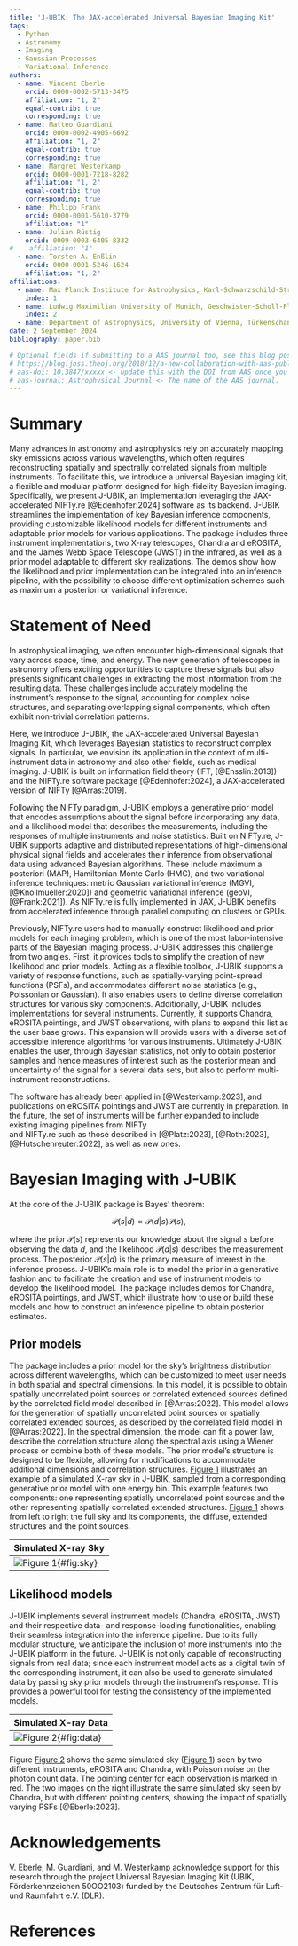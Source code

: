 ```yaml
---
title: 'J-UBIK: The JAX-accelerated Universal Bayesian Imaging Kit'
tags:
  - Python
  - Astronomy
  - Imaging
  - Gaussian Processes
  - Variational Inference
authors:
  - name: Vincent Eberle
    orcid: 0000-0002-5713-3475
    affiliation: "1, 2"
    equal-contrib: true
    corresponding: true
  - name: Matteo Guardiani
    orcid: 0000-0002-4905-6692
    affiliation: "1, 2"
    equal-contrib: true
    corresponding: true
  - name: Margret Westerkamp
    orcid: 0000-0001-7218-8282
    affiliation: "1, 2"
    equal-contrib: true
    corresponding: true
  - name: Philipp Frank
    orcid: 0000-0001-5610-3779
    affiliation: "1"
  - name: Julian Rüstig
    orcid: 0009-0003-6405-8332
#    affiliation: "1"
  - name: Torsten A. Enßlin
    orcid: 0000-0001-5246-1624
    affiliation: "1, 2"
affiliations:
  - name: Max Planck Institute for Astrophysics, Karl-Schwarzschild-Straße 1, 85748 Garching bei München, Germany
    index: 1
  - name: Ludwig Maximilian University of Munich, Geschwister-Scholl-Platz 1, 80539 München, Germany
    index: 2
  - name: Department of Astrophysics, University of Vienna, Türkenschanzstraße 17, A-1180 Vienna, Austria
date: 2 September 2024
bibliography: paper.bib

# Optional fields if submitting to a AAS journal too, see this blog post:
# https://blog.joss.theoj.org/2018/12/a-new-collaboration-with-aas-publishing
# aas-doi: 10.3847/xxxxx <- update this with the DOI from AAS once you know it.
# aas-journal: Astrophysical Journal <- The name of the AAS journal.
---
```


# Summary
Many advances in astronomy and astrophysics rely on accurately mapping sky emissions across various
wavelengths, which often requires reconstructing spatially and spectrally correlated signals from multiple
instruments. To facilitate this, we introduce a universal Bayesian imaging kit, a flexible and 
modular platform designed for high-fidelity Bayesian imaging. Specifically, we present J-UBIK, an 
implementation leveraging the JAX-accelerated NIFTy.re [@Edenhofer:2024] software as its backend.
J-UBIK streamlines the implementation of key Bayesian inference components, providing customizable 
likelihood models for different instruments and adaptable prior models for various applications.
The package includes three instrument implementations, two X-ray telescopes, Chandra and eROSITA,
and the James Webb Space Telescope (JWST) in the infrared,
as well as a prior model adaptable to different sky realizations. The demos show how the likelihood 
and prior implementation can be integrated into an inference pipeline, with the possibility to
choose different optimization schemes such as maximum a posteriori or variational inference.

# Statement of Need
In astrophysical imaging, we often encounter high-dimensional signals that vary across space, time, and energy. 
The new generation of telescopes in astronomy offers exciting opportunities to capture these signals
but also presents 
significant challenges in extracting the most information from the resulting data. 
These challenges include accurately modeling the instrument’s response to the signal, 
accounting for complex noise structures, and separating overlapping signal components, 
which often exhibit non-trivial correlation patterns.

Here, we introduce J-UBIK, the JAX-accelerated Universal Bayesian Imaging Kit, which leverages 
Bayesian statistics to reconstruct complex signals. In particular, we envision its application in the context of
multi-instrument data in astronomy and also other fields,
such as medical imaging. 
J-UBIK is built on information field theory (IFT, [@Ensslin:2013]) and the NIFTy.re software package
[@Edenhofer:2024], 
a JAX-accelerated version of NIFTy [@Arras:2019]. 

Following the NIFTy paradigm, J-UBIK employs a generative prior model that encodes assumptions 
about the signal before incorporating any data, and a likelihood model that describes the measurements, 
including the responses of multiple instruments and noise statistics.
Built on NIFTy.re, J-UBIK supports adaptive and distributed representations of high-dimensional
physical signal fields and 
accelerates their inference from observational data using advanced Bayesian algorithms. 
These include maximum a posteriori (MAP), Hamiltonian Monte Carlo (HMC), and two variational
inference techniques: 
metric Gaussian variational inference (MGVI, [@Knollmueller:2020]) and geometric variational
inference (geoVI, [@Frank:2021]). 
As NIFTy.re is fully implemented in JAX, J-UBIK benefits from accelerated inference through
parallel computing on clusters or GPUs.

Previously, NIFTy.re users had to manually construct likelihood and prior models for each 
imaging problem, 
which is one of the most labor-intensive parts of the Bayesian imaging process. 
J-UBIK addresses this challenge from two angles. First, it provides tools to simplify the creation 
of new likelihood and prior models. Acting as a flexible toolbox, J-UBIK supports a variety of response 
functions, such as spatially-varying point-spread functions (PSFs), and accommodates different 
noise statistics (e.g., Poissonian or Gaussian). It also enables users to define diverse 
correlation structures for various sky components.
Additionally, J-UBIK includes implementations for several instruments. 
Currently, it supports Chandra, eROSITA pointings, and JWST observations, 
with plans to expand this list as the user base grows. 
This expansion will provide users with a diverse set of accessible inference algorithms for various
instruments. Ultimately J-UBIK enables the user, through Bayesian
statistics, not only to obtain posterior samples and hence measures of interest such as the
posterior mean and uncertainty of the signal for a several data sets, but also to
perform multi-instrument reconstructions.

The software has already been applied in [@Westerkamp:2023], and publications
on eROSITA pointings and JWST are currently in preparation. In the future, the set of 
instruments will be further expanded to include existing imaging pipelines from NIFTy  
and NIFTy.re such as those described in [@Platz:2023], [@Roth:2023], [@Hutschenreuter:2022],
as well as new ones.

# Bayesian Imaging with J-UBIK
At the core of the J-UBIK package is Bayes’ theorem:

$$ \mathcal{P}(s|d) \propto \mathcal{P}(d|s) \mathcal{P}(s), $$

where the prior $\mathcal{P}(s)$ represents our knowledge about the signal $s$ before 
observing the data $d$, and the likelihood $\mathcal{P}(d|s)$ describes the measurement process. 
The posterior $\mathcal{P}(s|d)$ is the primary measure 
of interest in the inference process.
J-UBIK’s main role is to model the prior in a generative fashion and to facilitate 
the creation and use of instrument models to develop the likelihood model. 
The package includes demos for Chandra, eROSITA pointings, and JWST, which illustrate 
how to use or build these models and how to construct an inference pipeline to obtain 
posterior estimates.

## Prior models
The package includes a prior model for the sky’s brightness distribution across different wavelengths, 
which can be customized to meet user needs in both spatial and spectral dimensions. 
In this model, it is possible to obtain spatially uncorrelated
point sources or correlated extended sources defined by the correlated field model
described in [@Arras:2022]. This model allows for the generation of spatially 
uncorrelated point sources or spatially correlated extended sources, as described 
by the correlated field model in [@Arras:2022]. In the spectral dimension, the model can fit 
a power law, describe the correlation structure along the spectral axis using a Wiener process or 
combine both of these models.
The prior model’s structure is designed to be flexible, allowing for modifications to accommodate 
additional dimensions and correlation structures. [Figure 1](#fig:sky) illustrates an example of 
a simulated X-ray sky in J-UBIK, 
sampled from a corresponding generative prior model with one energy bin.
This example features two components: 
one representing spatially uncorrelated point sources and the other representing spatially 
correlated extended structures. [Figure 1](#fig:sky) shows from left to right the full sky and its
components, the diffuse, extended structures and the point sources.
                                        
| Simulated X-ray Sky                       |
|-------------------------------------------|
| ![Figure 1](simulated_sky.png){#fig:sky}  |

## Likelihood models
J-UBIK implements several instrument models (Chandra, eROSITA, JWST) and their respective data-
and response-loading
functionalities, enabling their seamless integration into the inference pipeline. Due to its fully
modular structure,
we anticipate the inclusion of more instruments into the J-UBIK platform in the future. J-UBIK
is not only capable of 
reconstructing signals from real data; since each instrument model acts as a digital twin of 
the corresponding 
instrument, it can also be used to generate simulated data by passing sky prior models through
the instrument’s
response. This provides a powerful tool for testing the consistency of the implemented models.
                                        
| Simulated X-ray Data                       |
|--------------------------------------------|
| ![Figure 2](simulated_data.png){#fig:data} |

Figure [Figure 2](#fig:data) shows the same simulated sky 
([Figure 1](#fig:sky)) seen by two different instruments, eROSITA and Chandra, 
with Poisson noise on the photon count data. The pointing center for each observation is marked
in red. The two images on the right illustrate the same simulated sky seen by Chandra, but with
different pointing centers, showing the impact of spatially varying PSFs [@Eberle:2023]. 

# Acknowledgements
V. Eberle, M. Guardiani, and M. Westerkamp acknowledge support for this research through
the project Universal Bayesian Imaging Kit (UBIK, Förderkennzeichen 50OO2103) funded
by the Deutsches Zentrum für Luft- und Raumfahrt e.V. (DLR). 

# References


